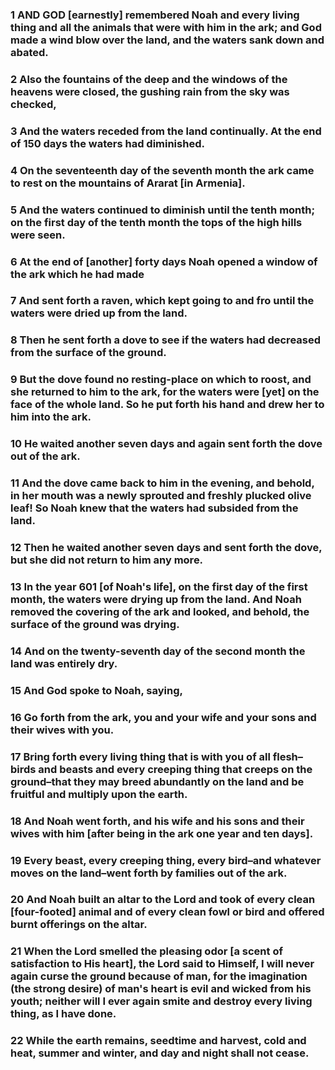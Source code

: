 ### 1 AND GOD [earnestly] remembered Noah and every living thing and all the animals that were with him in the ark; and God made a wind blow over the land, and the waters sank down and abated.

### 2 Also the fountains of the deep and the windows of the heavens were closed, the gushing rain from the sky was checked,

### 3 And the waters receded from the land continually. At the end of 150 days the waters had diminished.

### 4 On the seventeenth day of the seventh month the ark came to rest on the mountains of Ararat [in Armenia].

### 5 And the waters continued to diminish until the tenth month; on the first day of the tenth month the tops of the high hills were seen.

### 6 At the end of [another] forty days Noah opened a window of the ark which he had made

### 7 And sent forth a raven, which kept going to and fro until the waters were dried up from the land.

### 8 Then he sent forth a dove to see if the waters had decreased from the surface of the ground.

### 9 But the dove found no resting-place on which to roost, and she returned to him to the ark, for the waters were [yet] on the face of the whole land. So he put forth his hand and drew her to him into the ark.

### 10 He waited another seven days and again sent forth the dove out of the ark.

### 11 And the dove came back to him in the evening, and behold, in her mouth was a newly sprouted and freshly plucked olive leaf! So Noah knew that the waters had subsided from the land.

### 12 Then he waited another seven days and sent forth the dove, but she did not return to him any more.

### 13 In the year 601 [of Noah's life], on the first day of the first month, the waters were drying up from the land. And Noah removed the covering of the ark and looked, and behold, the surface of the ground was drying.

### 14 And on the twenty-seventh day of the second month the land was entirely dry.

### 15 And God spoke to Noah, saying,

### 16 Go forth from the ark, you and your wife and your sons and their wives with you.

### 17 Bring forth every living thing that is with you of all flesh–birds and beasts and every creeping thing that creeps on the ground–that they may breed abundantly on the land and be fruitful and multiply upon the earth.

### 18 And Noah went forth, and his wife and his sons and their wives with him [after being in the ark one year and ten days].

### 19 Every beast, every creeping thing, every bird–and whatever moves on the land–went forth by families out of the ark.

### 20 And Noah built an altar to the Lord and took of every clean [four-footed] animal and of every clean fowl or bird and offered burnt offerings on the altar.

### 21 When the Lord smelled the pleasing odor [a scent of satisfaction to His heart], the Lord said to Himself, I will never again curse the ground because of man, for the imagination (the strong desire) of man's heart is evil and wicked from his youth; neither will I ever again smite and destroy every living thing, as I have done.

### 22 While the earth remains, seedtime and harvest, cold and heat, summer and winter, and day and night shall not cease.